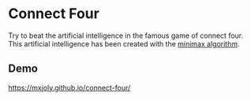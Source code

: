 # Connect Four

Try to beat the artificial intelligence in the famous game of connect four. This artificial intelligence has been created with the [minimax algorithm](https://fr.wikipedia.org/wiki/Algorithme_minimax).

## Demo

https://mxjoly.github.io/connect-four/
